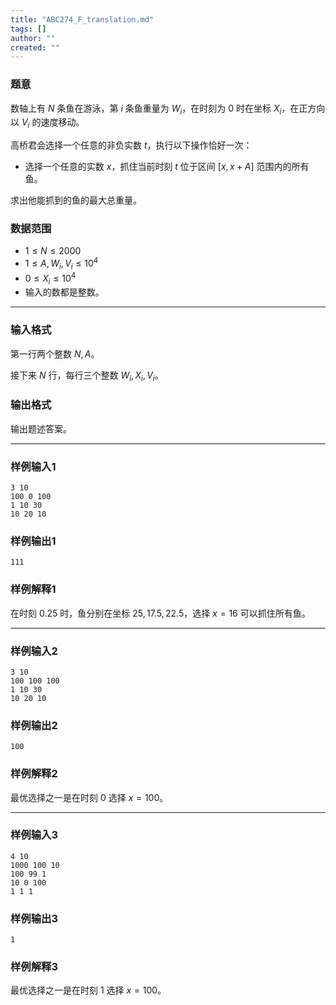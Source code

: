 ```yaml
---
title: "ABC274_F_translation.md"
tags: []
author: ""
created: ""
---
```


### 题意 

数轴上有 $N$ 条鱼在游泳，第 $i$ 条鱼重量为 $W_i$，在时刻为 $0$ 时在坐标 $X_i$，在正方向以 $V_i$ 的速度移动。

高桥君会选择一个任意的非负实数 $t$，执行以下操作恰好一次：

- 选择一个任意的实数 $x$，抓住当前时刻 $t$ 位于区间 $[x,x+A]$ 范围内的所有鱼。

求出他能抓到的鱼的最大总重量。

### 数据范围

- $1\le N\le 2000$
- $1\le A,W_i,V_i\le 10^4$
- $0\le X_i\le 10^4$
- 输入的数都是整数。

---

### 输入格式

第一行两个整数 $N,A$。

接下来 $N$ 行，每行三个整数 $W_i,X_i,V_i$。

### 输出格式

输出题述答案。

---

### 样例输入1

```
3 10
100 0 100
1 10 30
10 20 10
```

### 样例输出1

```
111
```

### 样例解释1

在时刻 $0.25$ 时，鱼分别在坐标 $25,17.5,22.5$，选择 $x=16$ 可以抓住所有鱼。

---

### 样例输入2

```
3 10
100 100 100
1 10 30
10 20 10
```

### 样例输出2

```
100
```

### 样例解释2

最优选择之一是在时刻 $0$ 选择 $x=100$。

---

### 样例输入3

```
4 10
1000 100 10
100 99 1
10 0 100
1 1 1
```

### 样例输出3

```
1
```

### 样例解释3

最优选择之一是在时刻 $1$ 选择 $x=100$。

